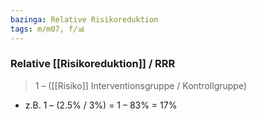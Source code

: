 ```yaml
---
bazinga: Relative Risikoreduktion
tags: m/m07, f/📊
---
```

### Relative [[Risikoreduktion]] / RRR
> 1 – ([[Risiko]] Interventionsgruppe / Kontrollgruppe) 
- z.B. 1 – (2.5% / 3%) = 1 – 83% = 17%